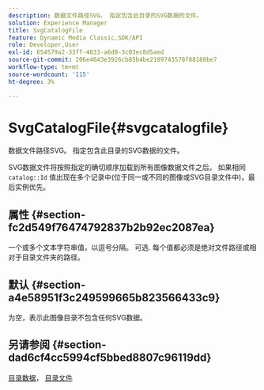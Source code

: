 ```yaml
---
description: 数据文件路径SVG。 指定包含此目录的SVG数据的文件。
solution: Experience Manager
title: SvgCatalogFile
feature: Dynamic Media Classic,SDK/API
role: Developer,User
exl-id: 654579a2-33ff-4633-a6d0-3c03ec8d5aed
source-git-commit: 206e4643e3926cb85b4be2189743578f88180be7
workflow-type: tm+mt
source-wordcount: '115'
ht-degree: 3%

---
```


# SvgCatalogFile{#svgcatalogfile}

数据文件路径SVG。 指定包含此目录的SVG数据的文件。

SVG数据文件将按照指定的确切顺序加载到所有图像数据文件之后。 如果相同 `catalog::Id` 值出现在多个记录中(位于同一或不同的图像或SVG目录文件中)，最后实例优先。

## 属性 {#section-fc2d549f76474792837b2b92ec2087ea}

一个或多个文本字符串值，以逗号分隔。 可选. 每个值都必须是绝对文件路径或相对于目录文件夹的路径。

## 默认 {#section-a4e58951f3c249599665b823566433c9}

为空，表示此图像目录不包含任何SVG数据。

## 另请参阅 {#section-dad6cf4cc5994cf5bbed8807c96119dd}

[目录数据](../../../../../is-api/image-catalog/image-serving-api-ref/c-image-catalog-reference/c-overview/c-catalog-data-fields/c-catalog-data-fields.md#concept-b19581028ec44f98b9f5943624403d29)， [目录文件](../../../../../is-api/image-catalog/image-serving-api-ref/c-image-catalog-reference/c-attributes-reference/r-catalogfile.md#reference-16498bb4cb33458697c1ab002ea8db79)

